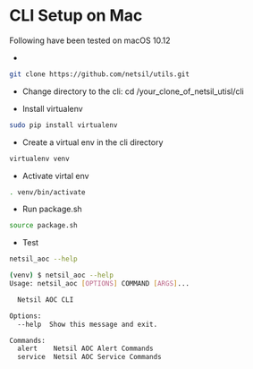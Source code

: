 # CLI Setup on Mac
Following have been tested on macOS 10.12

*
``` bash 
git clone https://github.com/netsil/utils.git
```
* Change directory to the cli: cd /your_clone_of_netsil_utisl/cli

* Install virtualenv 
``` bash 
sudo pip install virtualenv
```
* Create a virtual env in the cli directory 
```bash 
virtualenv venv
```

* Activate virtal env
```bash
. venv/bin/activate
```
* Run package.sh
```bash
source package.sh
```
* Test
``` bash
netsil_aoc --help

(venv) $ netsil_aoc --help
Usage: netsil_aoc [OPTIONS] COMMAND [ARGS]...

  Netsil AOC CLI

Options:
  --help  Show this message and exit.

Commands:
  alert    Netsil AOC Alert Commands
  service  Netsil AOC Service Commands
```

